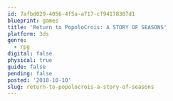 ```yaml
---
id: 7afbd029-4056-4f5a-a717-cf94178307d1
blueprint: games
title: 'Return to PopoloCrois: A STORY OF SEASONS'
platform: 3ds
genre:
  - rpg
digital: false
physical: true
guide: false
pending: false
posted: '2018-10-10'
slug: return-to-popolocrois-a-story-of-seasons
---
```

